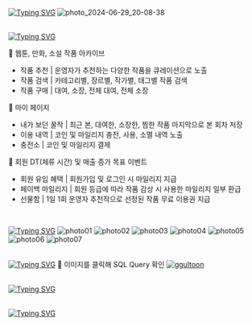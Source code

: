 [![Typing SVG](https://readme-typing-svg.demolab.com?font=Noto+Sans+KR&weight=700&size=30&pause=1000&color=FFBF00&vCenter=true&repeat=false&random=false&width=1000&height=60&lines=%F0%9F%8D%AF+%EC%9B%B9%ED%88%B0+%ED%94%8C%EB%9E%AB%ED%8F%BC+%7C+%ED%94%84%EB%A1%9C%EC%A0%9D%ED%8A%B8+%22%EA%BF%80%ED%88%B0%22)](https://git.io/typing-svg)
![photo_2024-06-29_20-08-38](https://github.com/yxxjxmxn/ggultoon_api/assets/121789257/5ab4bd5b-97e7-47b6-bda6-06d0dac16303)
<br/>
<br/>

[![Typing SVG](https://readme-typing-svg.demolab.com?font=Noto+Sans+KR&weight=700&size=20&pause=1000&color=FFBF00&vCenter=true&repeat=false&random=false&width=1000&height=25&lines=%F0%9F%90%9D+%EC%A3%BC%EC%9A%94+%EA%B8%B0%EB%8A%A5)](https://git.io/typing-svg)
<p align="center">
  <div> 🎇 웹툰, 만화, 소설 작품 아카이브 </div>
  <ul> 
    <li> 작품 추천 | 운영자가 추천하는 다양한 작품을 큐레이션으로 노출 </li>
    <li> 작품 검색 | 카테고리별, 장르별, 작가별, 태그별 작품 검색 </li>
    <li> 작품 구매 | 대여, 소장, 전체 대여, 전체 소장 </li>
  </ul>
</p>
<p align="center">
  <div> 🎇 마이 페이지 </div>
  <ul> 
    <li> 내가 보던 꿀작 | 최근 본, 대여한, 소장한, 찜한 작품 마지막으로 본 회차 저장 </li>
    <li> 이용 내역 | 코인 및 마일리지 충전, 사용, 소멸 내역 노출 </li>
    <li> 충전소 | 코인 및 마일리지 결제 </li>
  </ul>
</p>
<p align="center">
  <div> 🎇 회원 DT(체류 시간) 및 매출 증가 목표 이벤트 </div>
  <ul> 
    <li> 회원 유입 혜택 | 회원가입 및 로그인 시 마일리지 지급 </li>
    <li> 페이백 마일리지 | 회원 등급에 따라 작품 감상 시 사용한 마일리지 일부 환급 </li>
    <li> 선물함 | 1일 1회 운영자 추천작으로 선정된 작품 무료 이용권 지급 </li>
  </ul>
</p>
<br/>

[![Typing SVG](https://readme-typing-svg.demolab.com?font=Noto+Sans+KR&weight=700&pause=1000&color=FFBF00&vCenter=true&repeat=false&random=false&width=1000&height=25&lines=%F0%9F%90%9D+%ED%94%84%EB%A6%AC%EB%B7%B0)](https://git.io/typing-svg)
![photo01](https://github.com/yxxjxmxn/ggultoon_api/assets/121789257/078eab3e-6b96-436d-86fe-380e72f865bc)
![photo02](https://github.com/yxxjxmxn/ggultoon_api/assets/121789257/5807bf82-3491-42d2-97df-6f42c3d8c687)
![photo03](https://github.com/yxxjxmxn/ggultoon_api/assets/121789257/2e89487a-b549-4c13-bdb3-5316726d8003)
![photo04](https://github.com/yxxjxmxn/ggultoon_api/assets/121789257/29a6cbe6-9da1-48fe-9a66-f8081d04741c)
![photo05](https://github.com/yxxjxmxn/ggultoon_api/assets/121789257/f860f851-8e3b-45b4-bfd7-3a25297f79ba)
![photo06](https://github.com/yxxjxmxn/ggultoon_api/assets/121789257/78e3298f-00ce-42ea-a6d1-f48941ff4f97)
![photo07](https://github.com/yxxjxmxn/ggultoon_api/assets/121789257/ca6153b3-b686-42d5-85db-58d5fd883368)
<br/>
<br/>

[![Typing SVG](https://readme-typing-svg.demolab.com?font=Noto+Sans+KR&weight=700&size=20&pause=1000&color=FFBF00&vCenter=true&repeat=false&random=false&width=1000&height=25&lines=%F0%9F%90%9D+ERD)](https://git.io/typing-svg)
🎇 이미지를 클릭해 SQL Query 확인
[![ggultoon](https://github.com/yxxjxmxn/ggultoon_api/assets/121789257/80734dd6-f236-4539-b10d-05a6f9915a87)](https://dbdiagram.io/d/ggultoon-6680fb0c9939893daea056ed)
<br/>
<br/>

[![Typing SVG](https://readme-typing-svg.demolab.com?font=Noto+Sans+KR&weight=700&size=20&pause=1000&color=FFBF00&vCenter=true&repeat=false&random=false&width=1000&height=25&lines=%F0%9F%90%9D+%EC%82%AC%EC%9A%A9+%EA%B8%B0%EC%88%A0)](https://git.io/typing-svg)
<br/>
<br/>

[![Typing SVG](https://readme-typing-svg.demolab.com?font=Noto+Sans+KR&weight=700&size=20&pause=1000&color=FFBF00&vCenter=true&repeat=false&random=false&width=1000&height=25&lines=%F0%9F%90%9D+%EC%8B%9C%EC%8A%A4%ED%85%9C+%EA%B5%AC%EC%84%B1%EB%8F%84)](https://git.io/typing-svg)
<br/>
<br/>
